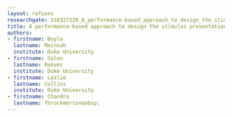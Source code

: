 ```yaml
---
layout: refuses
researchgate: 310327220_A_performance-based_approach_to_design_the_stimulus_presentation_paradigm_for_the_P300-based_BCI
title: A performance-based approach to design the stimulus presentation paradigm for the P300-based BCI
authors:
- firstname: Boyla
  lastname: Mainsah
  institute: Duke University
- firstname: Galen
  lastname: Reeves
  institute: Duke University
- firstname: Leslie
  lastname: Collins
  institute: Duke University
- firstname: Chandra
  lastname: Throckmorton&nbsp;
---
```

